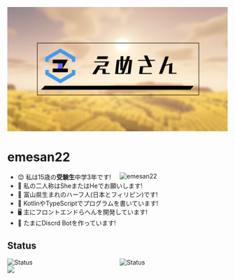 ![emesan](./img/backimg.png)
# emesan22
<p><img align="right" width="49%" src="https://github-readme-stats-self-three-47.vercel.app/api?username=emesan22&count_private=true&show_icons=true&theme=github_white" alt="emesan22" /></p>

- 😊 私は15歳の**受験生**中学3年です!
- 💬 私の二人称はSheまたはHeでお願いします!
- 🗾 富山県生まれのハーフ人(日本とフィリピン)です!
- 📃 KotlinやTypeScriptでプログラムを書いています!
- 🖥️ 主にフロントエンドらへんを開発しています!
- 🤖 たまにDiscrd Botを作っています!
## Status
<p><img align="left" width="48%" src="http://github-profile-summary-cards.vercel.app/api/cards/stats?username=emesan22" alt="Status" /><img align="right" width="49%" src="https://github-readme-stats-self-three-47.vercel.app/api/top-langs/?username=emesan22&layout=compact&hide=html&theme=github_white" alt="Status" /></p>

![](http://github-profile-summary-cards.vercel.app/api/cards/profile-details?username=emesan22) 
